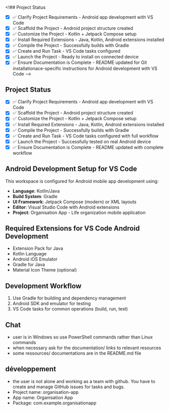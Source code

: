 <!## Project Status
- [x] ✅ Clarify Project Requirements - Android app development with VS Code
- [x] ✅ Scaffold the Project - Android project structure created
- [x] ✅ Customize the Project - Kotlin + Jetpack Compose setup
- [x] ✅ Install Required Extensions - Java, Kotlin, Android extensions installed
- [x] ✅ Compile the Project - Successfully builds with Gradle
- [x] ✅ Create and Run Task - VS Code tasks configured
- [x] ✅ Launch the Project - Ready to install on connected device
- [x] ✅ Ensure Documentation is Complete - README updated for Git installationace-specific instructions for Android development with VS Code -->

## Project Status
- [x] ✅ Clarify Project Requirements - Android app development with VS Code
- [x] ✅ Scaffold the Project - Android project structure created
- [x] ✅ Customize the Project - Kotlin + Jetpack Compose setup
- [x] ✅ Install Required Extensions - Java, Kotlin, Android extensions installed
- [x] ✅ Compile the Project - Successfully builds with Gradle
- [x] ✅ Create and Run Task - VS Code tasks configured with full workflow
- [x] ✅ Launch the Project - Successfully tested on real Android device
- [x] ✅ Ensure Documentation is Complete - README updated with complete workflow

## Android Development Setup for VS Code

This workspace is configured for Android mobile app development using:
- **Language**: Kotlin/Java
- **Build System**: Gradle
- **UI Framework**: Jetpack Compose (modern) or XML layouts
- **Editor**: Visual Studio Code with Android extensions
- **Project**: Organisation App - Life organization mobile application


## Required Extensions for VS Code Android Development
- Extension Pack for Java
- Kotlin Language
- Android iOS Emulator
- Gradle for Java
- Material Icon Theme (optional)

## Development Workflow
1. Use Gradle for building and dependency management
2. Android SDK and emulator for testing
3. VS Code tasks for common operations (build, run, test)

## Chat
- user is in Windows so use PowerShell commands rather than Linux commands
- when necessary ask for the documentation/ links to relevant resources
- some ressources/ documentations are in the README.md file

## développement
- the user is not alone and working as a team with github. You have to create and manage GitHub issues for tasks and bugs.
- Project name: organisation-app
- App name: Organisation App
- Package: com.example.organisationapp
